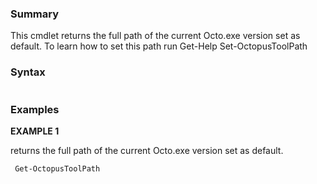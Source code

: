 ﻿### Summary

This cmdlet returns the full path of the current Octo.exe version set as default. To learn how to set this path run Get-Help Set-OctopusToolPath
### Syntax
``` powershell

``` 

### Examples 

**EXAMPLE 1**

returns the full path of the current Octo.exe version set as default.

``` powershell 
 Get-OctopusToolPath
``` 

